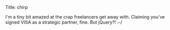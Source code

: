 Title: chirp

I'm a tiny bit amazed at the crap freelancers get away with. Claiming you've signed VISA as a strategic partner, fine. But jQuery?! :-/
